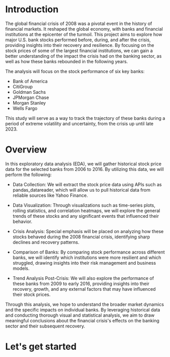# Introduction
The global financial crisis of 2008 was a pivotal event in the history of financial markets. It reshaped the global economy, with banks and financial institutions at the epicenter of the turmoil. This project aims to explore how major U.S. bank stocks performed before, during, and after the crisis, providing insights into their recovery and resilience. By focusing on the stock prices of some of the largest financial institutions, we can gain a better understanding of the impact the crisis had on the banking sector, as well as how these banks rebounded in the following years.

The analysis will focus on the stock performance of six key banks:

- Bank of America
- CitiGroup
- Goldman Sachs
- JPMorgan Chase
- Morgan Stanley
- Wells Fargo
  
This study will serve as a way to track the trajectory of these banks during a period of extreme volatility and uncertainty, from the crisis up until late 2023.

# Overview
In this exploratory data analysis (EDA), we will gather historical stock price data for the selected banks from 2006 to 2016. By utilizing this data, we will perform the following:

- Data Collection: We will extract the stock price data using APIs such as pandas_datareader, which will allow us to pull historical data from reliable sources like Yahoo Finance.

- Data Visualization: Through visualizations such as time-series plots, rolling statistics, and correlation heatmaps, we will explore the general trends of these stocks and any significant events that influenced their behavior.

- Crisis Analysis: Special emphasis will be placed on analyzing how these stocks behaved during the 2008 financial crisis, identifying sharp declines and recovery patterns.

- Comparison of Banks: By comparing stock performance across different banks, we will identify which institutions were more resilient and which struggled, drawing insights into their risk management and business models.

- Trend Analysis Post-Crisis: We will also explore the performance of these banks from 2009 to early 2016, providing insights into their recovery, growth, and any external factors that may have influenced their stock prices.

Through this analysis, we hope to understand the broader market dynamics and the specific impacts on individual banks. By leveraging historical data and conducting thorough visual and statistical analysis, we aim to draw meaningful conclusions about the financial crisis's effects on the banking sector and their subsequent recovery.

# Let's get started
